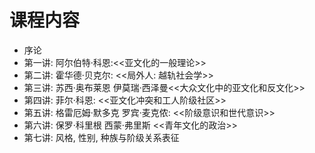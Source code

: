 # 课程内容

* 序论
* 第一讲: 阿尔伯特·科恩:<<亚文化的一般理论>>
* 第二讲: 霍华德·贝克尔: <<局外人: 越轨社会学>>
* 第三讲: 苏西·奥布莱恩  伊莫瑞·西泽曼<<大众文化中的亚文化和反文化>>
* 第四讲: 菲尔·科恩: <<亚文化冲突和工人阶级社区>>
* 第五讲: 格雷厄姆·默多克  罗宾·麦克侬: <<阶级意识和世代意识>>
* 第六讲: 保罗·科里根  西蒙·弗里斯 <<青年文化的政治>>
* 第七讲: 风格, 性别, 种族与阶级关系表征